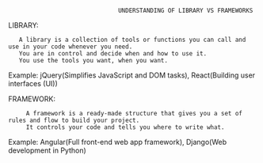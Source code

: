                                    UNDERSTANDING OF LIBRARY VS FRAMEWORKS

LIBRARY:
       
       A library is a collection of tools or functions you can call and use in your code whenever you need.
       You are in control and decide when and how to use it.
       You use the tools you want, when you want.

Example: jQuery(Simplifies JavaScript and DOM tasks), React(Building user interfaces (UI))

FRAMEWORK:
         
         A framework is a ready-made structure that gives you a set of rules and flow to build your project.
         It controls your code and tells you where to write what.

Example: Angular(Full front-end web app framework), Django(Web development in Python)